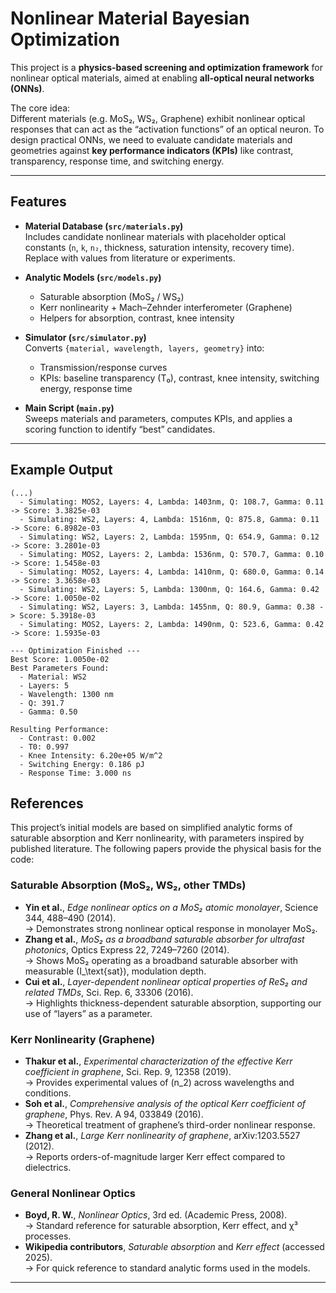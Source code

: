 # Nonlinear Material Bayesian Optimization

This project is a **physics-based screening and optimization framework** for nonlinear optical materials, aimed at enabling **all-optical neural networks (ONNs)**.

The core idea:  
Different materials (e.g. MoS₂, WS₂, Graphene) exhibit nonlinear optical responses that can act as the “activation functions” of an optical neuron. To design practical ONNs, we need to evaluate candidate materials and geometries against **key performance indicators (KPIs)** like contrast, transparency, response time, and switching energy.

---

## Features

- **Material Database (`src/materials.py`)**  
  Includes candidate nonlinear materials with placeholder optical constants (`n`, `k`, `n₂`, thickness, saturation intensity, recovery time). Replace with values from literature or experiments.

- **Analytic Models (`src/models.py`)**  
  - Saturable absorption (MoS₂ / WS₂)  
  - Kerr nonlinearity + Mach–Zehnder interferometer (Graphene)  
  - Helpers for absorption, contrast, knee intensity

- **Simulator (`src/simulator.py`)**  
  Converts `{material, wavelength, layers, geometry}` into:
  - Transmission/response curves
  - KPIs: baseline transparency (T₀), contrast, knee intensity, switching energy, response time

- **Main Script (`main.py`)**  
  Sweeps materials and parameters, computes KPIs, and applies a scoring function to identify “best” candidates.

---

## Example Output

```
(...)
  - Simulating: MOS2, Layers: 4, Lambda: 1403nm, Q: 108.7, Gamma: 0.11 -> Score: 3.3825e-03
  - Simulating: WS2, Layers: 4, Lambda: 1516nm, Q: 875.8, Gamma: 0.11 -> Score: 6.8982e-03
  - Simulating: WS2, Layers: 2, Lambda: 1595nm, Q: 654.9, Gamma: 0.12 -> Score: 3.2801e-03
  - Simulating: MOS2, Layers: 2, Lambda: 1536nm, Q: 570.7, Gamma: 0.10 -> Score: 1.5458e-03
  - Simulating: MOS2, Layers: 4, Lambda: 1410nm, Q: 680.0, Gamma: 0.14 -> Score: 3.3658e-03
  - Simulating: WS2, Layers: 5, Lambda: 1300nm, Q: 164.6, Gamma: 0.42 -> Score: 1.0050e-02
  - Simulating: WS2, Layers: 3, Lambda: 1455nm, Q: 80.9, Gamma: 0.38 -> Score: 5.3918e-03
  - Simulating: MOS2, Layers: 2, Lambda: 1490nm, Q: 523.6, Gamma: 0.42 -> Score: 1.5935e-03

--- Optimization Finished ---
Best Score: 1.0050e-02
Best Parameters Found:
  - Material: WS2
  - Layers: 5
  - Wavelength: 1300 nm
  - Q: 391.7
  - Gamma: 0.50

Resulting Performance:
  - Contrast: 0.002
  - T0: 0.997
  - Knee Intensity: 6.20e+05 W/m^2
  - Switching Energy: 0.186 pJ
  - Response Time: 3.000 ns
```

## References

This project’s initial models are based on simplified analytic forms of saturable absorption and Kerr nonlinearity, with parameters inspired by published literature. The following papers provide the physical basis for the code:

### Saturable Absorption (MoS₂, WS₂, other TMDs)
- **Yin et al.**, *Edge nonlinear optics on a MoS₂ atomic monolayer*, Science 344, 488–490 (2014).  
  → Demonstrates strong nonlinear optical response in monolayer MoS₂.  
- **Zhang et al.**, *MoS₂ as a broadband saturable absorber for ultrafast photonics*, Optics Express 22, 7249–7260 (2014).  
  → Shows MoS₂ operating as a broadband saturable absorber with measurable \(I_\text{sat}\), modulation depth.  
- **Cui et al.**, *Layer-dependent nonlinear optical properties of ReS₂ and related TMDs*, Sci. Rep. 6, 33306 (2016).  
  → Highlights thickness-dependent saturable absorption, supporting our use of “layers” as a parameter.

### Kerr Nonlinearity (Graphene)
- **Thakur et al.**, *Experimental characterization of the effective Kerr coefficient in graphene*, Sci. Rep. 9, 12358 (2019).  
  → Provides experimental values of \(n_2\) across wavelengths and conditions.  
- **Soh et al.**, *Comprehensive analysis of the optical Kerr coefficient of graphene*, Phys. Rev. A 94, 033849 (2016).  
  → Theoretical treatment of graphene’s third-order nonlinear response.  
- **Zhang et al.**, *Large Kerr nonlinearity of graphene*, arXiv:1203.5527 (2012).  
  → Reports orders-of-magnitude larger Kerr effect compared to dielectrics.

### General Nonlinear Optics
- **Boyd, R. W.**, *Nonlinear Optics*, 3rd ed. (Academic Press, 2008).  
  → Standard reference for saturable absorption, Kerr effect, and χ³ processes.  
- **Wikipedia contributors**, *Saturable absorption* and *Kerr effect* (accessed 2025).  
  → For quick reference to standard analytic forms used in the models.

---
